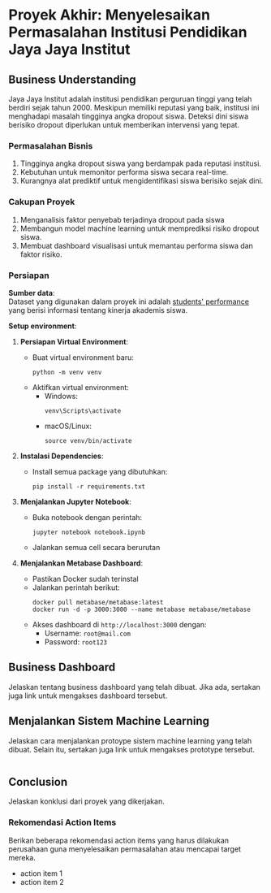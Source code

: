 # Proyek Akhir: Menyelesaikan Permasalahan Institusi Pendidikan Jaya Jaya Institut

## Business Understanding
Jaya Jaya Institut adalah institusi pendidikan perguruan tinggi yang telah berdiri sejak tahun 2000. Meskipun memiliki reputasi yang baik, institusi ini menghadapi masalah tingginya angka dropout siswa. Deteksi dini siswa berisiko dropout diperlukan untuk memberikan intervensi yang tepat.

### Permasalahan Bisnis
1. Tingginya angka dropout siswa yang berdampak pada reputasi institusi.
2. Kebutuhan untuk memonitor performa siswa secara real-time.
3. Kurangnya alat prediktif untuk mengidentifikasi siswa berisiko sejak dini.

### Cakupan Proyek
1. Menganalisis faktor penyebab terjadinya dropout pada siswa
2. Membangun model machine learning untuk memprediksi risiko dropout siswa.
3. Membuat dashboard visualisasi untuk memantau performa siswa dan faktor risiko.

### Persiapan

**Sumber data**:  
Dataset yang digunakan dalam proyek ini adalah [students' performance](https://github.com/dicodingacademy/dicoding_dataset/blob/main/students_performance/data.csv) yang berisi informasi tentang kinerja akademis siswa.

**Setup environment**:

1. **Persiapan Virtual Environment**:
   - Buat virtual environment baru:
     ```
     python -m venv venv
     ```
   - Aktifkan virtual environment:
     - Windows:
       ```
       venv\Scripts\activate
       ```
     - macOS/Linux:
       ```
       source venv/bin/activate
       ```

2. **Instalasi Dependencies**:
   - Install semua package yang dibutuhkan:
     ```
     pip install -r requirements.txt
     ```

3. **Menjalankan Jupyter Notebook**:
   - Buka notebook dengan perintah:
     ```
     jupyter notebook notebook.ipynb
     ```
   - Jalankan semua cell secara berurutan

4. **Menjalankan Metabase Dashboard**:
   - Pastikan Docker sudah terinstal
   - Jalankan perintah berikut:
     ```
     docker pull metabase/metabase:latest
     docker run -d -p 3000:3000 --name metabase metabase/metabase
     ```
   - Akses dashboard di `http://localhost:3000` dengan:
     - Username: `root@mail.com`
     - Password: `root123`

## Business Dashboard
Jelaskan tentang business dashboard yang telah dibuat. Jika ada, sertakan juga link untuk mengakses dashboard tersebut.

## Menjalankan Sistem Machine Learning
Jelaskan cara menjalankan protoype sistem machine learning yang telah dibuat. Selain itu, sertakan juga link untuk mengakses prototype tersebut.

```

```

## Conclusion
Jelaskan konklusi dari proyek yang dikerjakan.

### Rekomendasi Action Items
Berikan beberapa rekomendasi action items yang harus dilakukan perusahaan guna menyelesaikan permasalahan atau mencapai target mereka.
- action item 1
- action item 2
